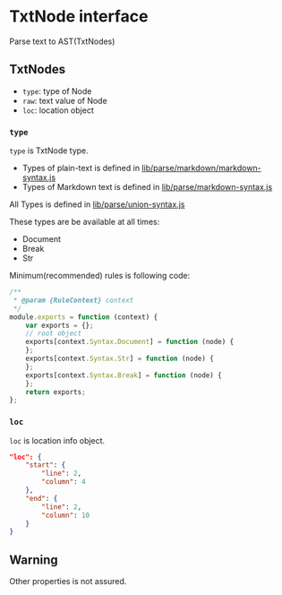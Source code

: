 # TxtNode interface

Parse text to AST(TxtNodes)

## TxtNodes

- `type`: type of Node
- `raw`: text value of Node
- `loc`: location object

### `type`

`type` is TxtNode type.

- Types of plain-text is defined in [lib/parse/markdown/markdown-syntax.js](../lib/parse/markdown/markdown-syntax.js)
- Types of Markdown text is defined in [lib/parse/markdown-syntax.js](../lib/parse/markdown/markdown-syntax.js)

All Types is defined in [lib/parse/union-syntax.js](../lib/parse/union-syntax.js)

These types are be available at all times:

- Document
- Break
- Str

Minimum(recommended) rules is following code:

```js
/**
 * @param {RuleContext} context
 */
module.exports = function (context) {
    var exports = {};
    // root object
    exports[context.Syntax.Document] = function (node) {
    };
    exports[context.Syntax.Str] = function (node) {
    };
    exports[context.Syntax.Break] = function (node) {
    };
    return exports;
};
```


### `loc`

`loc` is location info object.

```json
"loc": {
    "start": {
        "line": 2,
        "column": 4
    },
    "end": {
        "line": 2,
        "column": 10
    }
}
```

## Warning

Other properties is not assured.